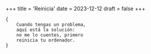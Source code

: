 +++
title = 'Reinicia'
date = 2023-12-12
draft = false
+++

	{
		Cuando tengas un problema,
		aquí está la solución:
		no me lo cuentes, primero
		reinicia tu ordenador.
	}
